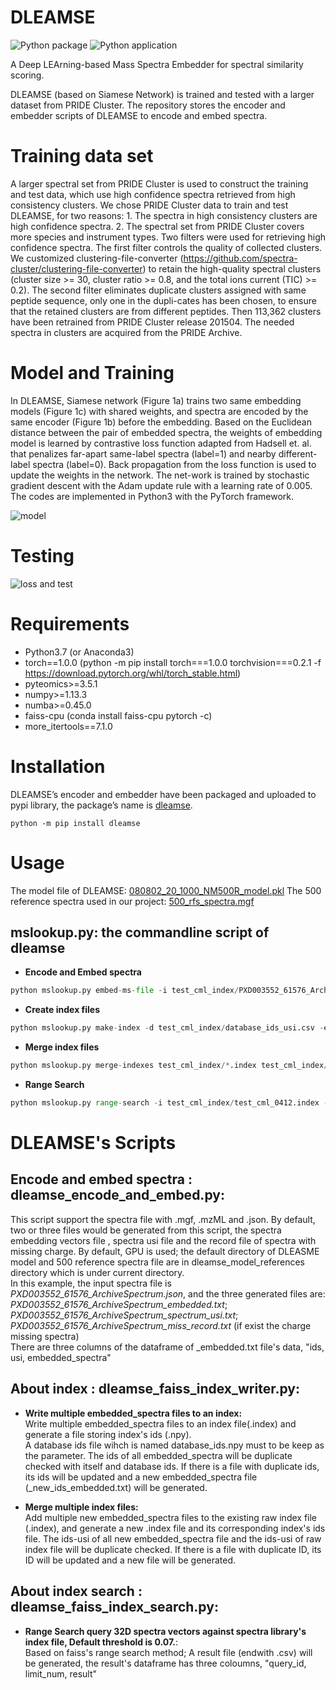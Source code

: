 # DLEAMSE
![Python package](https://github.com/bigbio/DLEAMSE/workflows/Python%20package/badge.svg?branch=master)
![Python application](https://github.com/bigbio/DLEAMSE/workflows/Python%20application/badge.svg?branch=master)

A Deep LEArning-based Mass Spectra Embedder for spectral similarity scoring.

DLEAMSE (based on Siamese Network) is trained and tested with a larger dataset from PRIDE Cluster. The repository stores the encoder and embedder scripts of DLEAMSE to encode and embed spectra.


# Training data set

A larger spectral set from PRIDE Cluster is used to construct the training and test data, which use high confidence spectra retrieved from high consistency clusters. We chose PRIDE Cluster data to train and test DLEAMSE, for two reasons: 1. The spectra in high consistency clusters are high confidence spectra. 2. The spectral set from PRIDE Cluster covers more species and instrument types. Two filters were used for retrieving high confidence spectra. The first filter controls the quality of collected clusters. We customized clustering-file-converter (https://github.com/spectra-cluster/clustering-file-converter) to retain the high-quality spectral clusters (cluster size >= 30, cluster ratio >= 0.8, and the total ions current (TIC) >= 0.2). The second filter eliminates duplicate clusters assigned with same peptide sequence, only one in the dupli-cates has been chosen, to ensure that the retained clusters are from different peptides. Then 113,362 clusters have been retrained from PRIDE Cluster release 201504. The needed spectra in clusters are acquired from the PRIDE Archive.


# Model and Training

In DLEAMSE, Siamese network (Figure 1a) trains two same embedding models (Figure 1c) with shared weights, and spectra are encoded by the same encoder (Figure 1b) before the embedding. Based on the Euclidean distance between the pair of embedded spectra, the weights of embedding model is learned by contrastive loss function adapted from Hadsell et. al. that penalizes far-apart same-label spectra (label=1) and nearby different-label spectra (label=0). Back propagation from the loss function is used to update the weights in the network. The net-work is trained by stochastic gradient descent with the Adam update rule with a learning rate of 0.005. The codes are implemented in Python3 with the PyTorch framework.


![model](https://github.com/bigbio/DLEAMSE/raw/master/dleamse/dleamse_model_references/model.png)


# Testing
![loss and test](https://github.com/bigbio/DLEAMSE/raw/master/dleamse/dleamse_model_references/loss_and_test.png)

# Requirements

- Python3.7 (or Anaconda3)
- torch==1.0.0 (python -m pip install torch===1.0.0 torchvision===0.2.1 -f https://download.pytorch.org/whl/torch_stable.html)
- pyteomics>=3.5.1
- numpy>=1.13.3
- numba>=0.45.0
- faiss-cpu (conda install faiss-cpu pytorch -c)
- more_itertools==7.1.0


# Installation

DLEAMSE’s encoder and embedder have been packaged and uploaded to pypi library, the package’s name is [dleamse](https://pypi.org/project/dleamse/).

`python -m pip install dleamse`


# Usage

The model file of DLEAMSE: [080802_20_1000_NM500R_model.pkl](https://github.com/bigbio/DLEAMSE/tree/master/src/DLEAMSE/siamese_modle_reference)
The 500 reference spectra used in our project: [500_rfs_spectra.mgf](https://github.com/bigbio/DLEAMSE/tree/master/src/DLEAMSE/siamese_modle_reference)
## mslookup.py: the commandline script of dleamse<br>

* **Encode and Embed spectra** <br>

```python
python mslookup.py embed-ms-file -i test_cml_index/PXD003552_61576_ArchiveSpectrum.json
```

* **Create index files** <br>

```python
python mslookup.py make-index -d test_cml_index/database_ids_usi.csv -e test_cml_index/ -o test_cml_index/test_cml_0412.index
```

* **Merge index files**<br>

```python
python mslookup.py merge-indexes test_cml_index/*.index test_cml_index/test_cml_merge_0412.index
```

* **Range Search**<br>

```python
python mslookup.py range-search -i test_cml_index/test_cml_0412.index -u test_cml_index/test_cml_0412_ids_usi.csv -e test_cml_index/*_embedded.txt -o test_cml_index/test_cml_rangesearch_rlt.csv
```


# DLEAMSE's Scripts

## **Encode and embed spectra : dleamse_encode_and_embed.py**:

This script support the spectra file with .mgf, .mzML and .json. By default, two or three files would be generated from this script, the spectra embedding vectors file , spectra usi file and the record file of spectra with missing charge. By default, GPU is used; the default directory of DLEASME model and 500 reference spectra file are in dleamse_model_references directory which is under current directory.<br>
In this example, the input spectra file is *PXD003552_61576_ArchiveSpectrum.json*, and the three generated files are: *PXD003552_61576_ArchiveSpectrum_embedded.txt*; *PXD003552_61576_ArchiveSpectrum_spectrum_usi.txt*; *PXD003552_61576_ArchiveSpectrum_miss_record.txt* (if exist the charge missing spectra) <br>
There are three columns of the dataframe of _embedded.txt file's data, "ids, usi, embedded_spectra"<br>

## **About index : dleamse_faiss_index_writer.py**:

* **Write multiple embedded_spectra files to an index:** <br>
Write multiple embedded_spectra files to an index file(.index) and generate a file storing index's ids (.npy).<br>
A database ids file wihch is named database_ids.npy must to be keep as the parameter. The ids of all embedded_spectra will be duplicate checked with itself and database ids. If there is a file with duplicate ids, its ids will be updated and a new embedded_spectra file (_new_ids_embedded.txt) will be generated.<br>


* **Merge multiple index files:** <br>
Add multiple new embedded_spectra files to the existing raw index file (.index), and generate a new .index file and its corresponding index's ids file.
The ids-usi of all new embedded_spectra file and the ids-usi of raw index file will be duplicate checked. If there is a file with duplicate ID, its ID will be updated and a new file will be generated.<br>


## **About index search : dleamse_faiss_index_search.py**:
* **Range Search query 32D spectra vectors against spectra library's index file, Default threshold is 0.07.**:<br>
Based on faiss's range search method; A result file (endwith .csv) will be generated, the result's dataframe has three coloumns, "query_id, limit_num, result"
